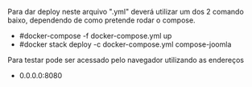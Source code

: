 Para dar deploy neste arquivo ".yml" deverá utilizar um dos 2 comando baixo, dependendo de como pretende rodar o compose.
+ #docker-compose -f docker-compose.yml up
+ #docker stack deploy -c docker-compose.yml compose-joomla

Para testar pode ser acessado pelo navegador utilizando as endereços
+ 0.0.0.0:8080
